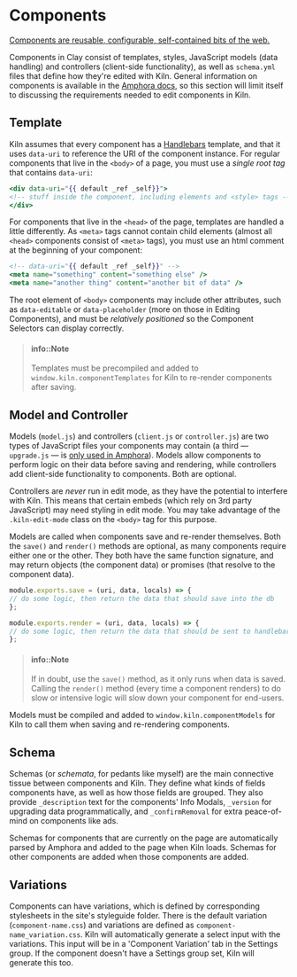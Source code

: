 # Components

[Components are reusable, configurable, self-contained bits of the web.](https://github.com/nymag/amphora/wiki#clay-is-divided-into-components)

Components in Clay consist of templates, styles, JavaScript models \(data handling\) and controllers \(client-side functionality\), as well as `schema.yml` files that define how they're edited with Kiln. General information on components is available in the [Amphora docs](http://clay.github.io/amphora/), so this section will limit itself to discussing the requirements needed to edit components in Kiln.

## Template

Kiln assumes that every component has a [Handlebars](http://handlebarsjs.com/) template, and that it uses `data-uri` to reference the URI of the component instance. For regular components that live in the `<body>` of a page, you must use a _single root tag_ that contains `data-uri`:

```handlebars
<div data-uri="{{ default _ref _self}}">
<!-- stuff inside the component, including elements and <style> tags -->
</div>
```

For components that live in the `<head>` of the page, templates are handled a little differently. As `<meta>` tags cannot contain child elements \(almost all `<head>` components consist of `<meta>` tags\), you must use an html comment at the beginning of your component:

```handlebars
<!-- data-uri="{{ default _ref _self}}" -->
<meta name="something" content="something else" />
<meta name="another thing" content="another bit of data" />
```

The root element of `<body>` components may include other attributes, such as `data-editable` or `data-placeholder` \(more on those in Editing Components\), and must be _relatively positioned_ so the Component Selectors can display correctly.

> #### info::Note
>
> Templates must be precompiled and added to `window.kiln.componentTemplates` for Kiln to re-render components after saving.

## Model and Controller

Models \(`model.js`\) and controllers \(`client.js` or `controller.js`\) are two types of JavaScript files your components may contain \(a third — `upgrade.js` — is [only used in Amphora](http://clay.github.io/amphora/docs/upgrade.html)\). Models allow components to perform logic on their data before saving and rendering, while controllers add client-side functionality to components. Both are optional.

Controllers are _never_ run in edit mode, as they have the potential to interfere with Kiln. This means that certain embeds \(which rely on 3rd party JavaScript\) may need styling in edit mode. You may take advantage of the `.kiln-edit-mode` class on the `<body>` tag for this purpose.

Models are called when components save and re-render themselves. Both the `save()` and `render()` methods are optional, as many components require either one or the other. They both have the same function signature, and may return objects \(the component data\) or promises \(that resolve to the component data\).

```js
module.exports.save = (uri, data, locals) => {
// do some logic, then return the data that should save into the db
};

module.exports.render = (uri, data, locals) => {
// do some logic, then return the data that should be sent to handlebars
};
```

> #### info::Note
>
> If in doubt, use the `save()` method, as it only runs when data is saved. Calling the `render()` method \(every time a component renders\) to do slow or intensive logic will slow down your component for end-users.

Models must be compiled and added to `window.kiln.componentModels` for Kiln to call them when saving and re-rendering components.

## Schema

Schemas \(or _schemata_, for pedants like myself\) are the main connective tissue between components and Kiln. They define what kinds of fields components have, as well as how those fields are grouped. They also provide `_description` text for the components' Info Modals, `_version` for upgrading data programmatically, and `_confirmRemoval` for extra peace-of-mind on components like ads.

Schemas for components that are currently on the page are automatically parsed by Amphora and added to the page when Kiln loads. Schemas for other components are added when those components are added.

## Variations

Components can have variations, which is defined by corresponding stylesheets in the site's styleguide folder. There is the default variation (`component-name.css`) and variations are defined as `component-name_variation.css`. Kiln will automatically generate a select input with the variations. This input will be in a 'Component Variation' tab in the Settings group. If the component doesn't have a Settings group set, Kiln will generate this too.
